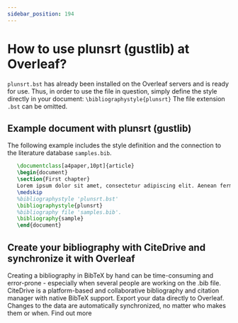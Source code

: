 ```yaml
---
sidebar_position: 194
---
```


# How to use plunsrt (gustlib) at Overleaf?
`plunsrt.bst` has already been installed on the Overleaf servers and is ready for use. Thus, in order to use the file in question, simply define the style directly in your document: `\bibliographystyle{plunsrt}` The file extension `.bst` can be omitted.

## Example document with plunsrt (gustlib)
The following example includes the style definition and the connection to the literature database `samples.bib`.
```tex
   \documentclass[a4paper,10pt]{article}
   \begin{document}
   \section{First chapter}
   Lorem ipsum dolor sit amet, consectetur adipiscing elit. Aenean fermentum justo massa, ut maximus mauris sodales et. Aenean vel elit a erat rhoncus pharetra.
   \medskip
   %bibliographystyle 'plunsrt.bst'
   \bibliographystyle{plunsrt}
   %bibliography file 'samples.bib'.
   \bibliography{sample}
   \end{document}
```

## Create your bibliography with CiteDrive and synchronize it with Overleaf
Creating a bibliography in BibTeX by hand can be time-consuming and error-prone - especially when several people are working on the .bib file. CiteDrive is a platform-based and collaborative bibliography and citation manager with native BibTeX support. Export your data directly to Overleaf. Changes to the data are automatically synchronized, no matter who makes them or when. Find out more
